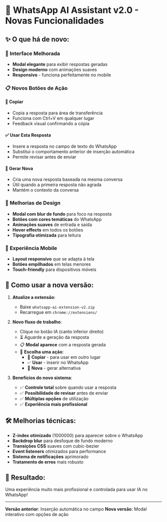 # 🚀 WhatsApp AI Assistant v2.0 - Novas Funcionalidades

## ✨ O que há de novo:

### 🎯 **Interface Melhorada**
- **Modal elegante** para exibir respostas geradas
- **Design moderno** com animações suaves
- **Responsivo** - funciona perfeitamente no mobile

### 📋 **Novos Botões de Ação**

#### 📄 **Copiar**
- Copia a resposta para área de transferência
- Funciona com Ctrl+V em qualquer lugar
- Feedback visual confirmando a cópia

#### ✅ **Usar Esta Resposta**  
- Insere a resposta no campo de texto do WhatsApp
- Substitui o comportamento anterior de inserção automática
- Permite revisar antes de enviar

#### 🔄 **Gerar Nova**
- Cria uma nova resposta baseada na mesma conversa
- Útil quando a primeira resposta não agrada
- Mantém o contexto da conversa

### 🎨 **Melhorias de Design**
- **Modal com blur de fundo** para foco na resposta
- **Botões com cores temáticas** do WhatsApp
- **Animações suaves** de entrada e saída
- **Hover effects** em todos os botões
- **Tipografia otimizada** para leitura

### 📱 **Experiência Mobile**
- **Layout responsivo** que se adapta à tela
- **Botões empilhados** em telas menores
- **Touch-friendly** para dispositivos móveis

## 🔧 Como usar a nova versão:

1. **Atualize a extensão**:
   - Baixe `whatsapp-ai-extension-v2.zip`
   - Recarregue em `chrome://extensions/`

2. **Novo fluxo de trabalho**:
   - Clique no botão IA (canto inferior direito)
   - ⏳ Aguarde a geração da resposta
   - 📋 **Modal aparece** com a resposta gerada
   - 🎯 **Escolha uma ação**:
     - 📄 **Copiar** - para usar em outro lugar
     - ✅ **Usar** - inserir no WhatsApp
     - 🔄 **Nova** - gerar alternativa

3. **Benefícios do novo sistema**:
   - ✅ **Controle total** sobre quando usar a resposta
   - ✅ **Possibilidade de revisar** antes de enviar
   - ✅ **Múltiplas opções** de utilização
   - ✅ **Experiência mais profissional**

## 🛠️ Melhorias técnicas:

- **Z-index otimizado** (1000000) para aparecer sobre o WhatsApp
- **Backdrop blur** para desfoque de fundo moderno  
- **Transições CSS** suaves com cubic-bezier
- **Event listeners** otimizados para performance
- **Sistema de notificações** aprimorado
- **Tratamento de erros** mais robusto

## 🎉 **Resultado**: 
Uma experiência muito mais profissional e controlada para usar IA no WhatsApp!

---

**Versão anterior**: Inserção automática no campo
**Nova versão**: Modal interativo com opções de ação